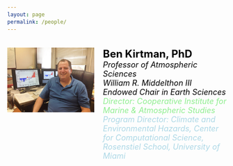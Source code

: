 ```yaml
---
layout: page
permalink: /people/
---
```


<style>
  body {
    background: url('/assets/images/cloud.jpg') no-repeat center center fixed;
    background-size: cover;
    margin-top: 0;
    padding-top: 0;
  }
  .navbar {
    margin-bottom: 0;
    border-bottom: none;
  }
  .page-content {
    padding-top: 20px;
  }
</style>

<div style="display: flex; align-items: flex-start; padding-top: 20px;">
    <img src="/assets/images/ben.jpg" alt="Ben Kirtman" style="margin-right: 20px; width: 200px; height: auto;">
    <div>
        <h1 style="margin: 0; font-size: 24px; color: black;">Ben Kirtman, PhD</h1>
        <p style="margin: 0; font-size: 18px; color: black; font-style: italic;">Professor of Atmospheric Sciences</p>
        <p style="margin: 0; font-size: 18px; color: black; font-style: italic;">William R. Middelthon III Endowed Chair in Earth Sciences</p>
        <p style="margin: 0; font-size: 18px; color: lightgreen; font-style: italic;">
            <a href="https://cimas.earth.miami.edu/" style="color: lightgreen; text-decoration: none;">Director: Cooperative Institute for Marine & Atmospheric Studies</a>
        </p>
        <p style="margin: 0; font-size: 18px; color: lightblue; font-style: italic;">
            <a href="https://idsc.miami.edu/about/people/" style="color: lightblue; text-decoration: none;">Program Director: Climate and Environmental Hazards, Center for Computational Science, Rosenstiel School, University of Miami</a>
        </p>
    </div>
</div>
